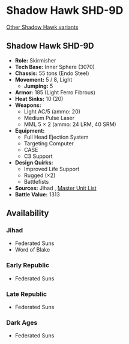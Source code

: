 # Shadow Hawk SHD-9D 

[Other Shadow Hawk variants](../shadow_hawk.md) 

## Shadow Hawk SHD-9D 

- **Role:** Skirmisher 
- **Tech Base:** Inner Sphere (3070) 
- **Chassis:** 55 tons (Endo Steel) 
- **Movement:** 5 / 8, Light 
  - **Jumping:** 5 
- **Armor:** 185 (Light Ferro Fibrous) 
- **Heat Sinks:** 10 (20) 
- **Weapons:** 
  - Light AC/5 (ammo: 20) 
  - Medium Pulse Laser 
  - MML 5 × 2 (ammo: 24 LRM, 40 SRM) 
- **Equipment:** 
  - Full Head Ejection System 
  - Targeting Computer 
  - CASE 
  - C3 Support 
- **Design Quirks:** 
  - Improved Life Support 
  - Rugged (×2) 
  - Battlefists 
- **Sources:** Jihad , [Master Unit List](http://masterunitlist.info/Unit/Details/2910/shadow-hawk-shd-9d) 
- **Battle Value:** 1313 

## Availability 

### Jihad 

- Federated Suns 
- Word of Blake 

### Early Republic 

- Federated Suns 

### Late Republic 

- Federated Suns 

### Dark Ages 

- Federated Suns 

